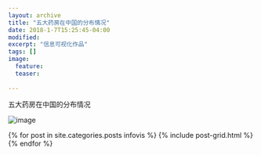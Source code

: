 ```yaml
---
layout: archive
title: "五大药房在中国的分布情况"
date: 2018-1-7T15:25:45-04:00
modified:
excerpt: "信息可视化作品"
tags: []
image: 
  feature:
  teaser:
  
---
```

五大药房在中国的分布情况

![image](https://vivianting.github.io/images/tableau_story.png)

		
<div class="tiles">
{% for post in site.categories.posts infovis %}
  {% include post-grid.html %}
{% endfor %}
</div>